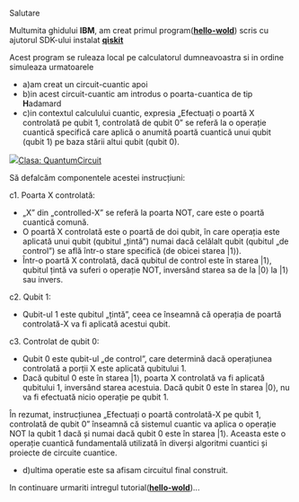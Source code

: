 Salutare

Multumita ghidului **IBM**, am creat primul program([**hello-wold**](https://docs.quantum.ibm.com/guides/hello-world)) scris cu ajutorul SDK-ului instalat [**qiskit**](https://docs.quantum.ibm.com/guides/install-qiskit)

Acest program se ruleaza local pe calculatorul dumneavoastra si in ordine simuleaza urmatoarele 
- a)am creat un circuit-cuantic apoi 
- b)in acest circuit-cuantic am introdus o poarta-cuantica de tip **H**adamard
- c)in contextul calculului cuantic, expresia „Efectuați o poartă X controlată pe qubit 1, controlată de qubit 0” se referă la o operație cuantică specifică care aplică o anumită poartă cuantică unui qubit (qubit 1) pe baza stării altui qubit (qubit 0).

<a href="https://docs.quantum.ibm.com/api/qiskit/qiskit.circuit.QuantumCircuit#quantumcircuit-class"><img src="https://docs.quantum.ibm.com/images/extracted-notebook-images/hello-world/930ca3b6-0.svg">Clasa: QuantumCircuit</img></a>

Să defalcăm componentele acestei instrucțiuni:

c1. Poarta X controlată:
 - „X” din „controlled-X” se referă la poarta NOT, care este o poartă cuantică comună.
 - O poartă X controlată este o poartă de doi qubit, în care operația este aplicată unui qubit (qubitul „țintă”) numai dacă celălalt qubit (qubitul „de control”) se află într-o stare specifică (de obicei starea |1⟩).
 - Într-o poartă X controlată, dacă qubitul de control este în starea |1⟩, qubitul țintă va suferi o operație NOT, inversând starea sa de la |0⟩ la |1⟩ sau invers.

c2. Qubit 1:
 - Qubit-ul 1 este qubitul „țintă”, ceea ce înseamnă că operația de poartă controlată-X va fi aplicată acestui qubit.

c3. Controlat de qubit 0:
 - Qubit 0 este qubit-ul „de control”, care determină dacă operațiunea controlată a porții X este aplicată qubitului 1.
 - Dacă qubitul 0 este în starea |1⟩, poarta X controlată va fi aplicată qubitului 1, inversând starea acestuia. Dacă qubit 0 este în starea |0⟩, nu va fi efectuată nicio operație pe qubit 1.

În rezumat, instrucțiunea „Efectuați o poartă controlată-X pe qubit 1, controlată de qubit 0” înseamnă că sistemul cuantic va aplica o operație NOT la qubit 1 dacă și numai dacă qubit 0 este în starea |1⟩. Aceasta este o operație cuantică fundamentală utilizată în diverși algoritmi cuantici și proiecte de circuite cuantice.

 - d)ultima operatie este sa afisam circuitul final construit.


In continuare urmariti intregul tutorial([**hello-wold**](https://docs.quantum.ibm.com/guides/hello-world))...

